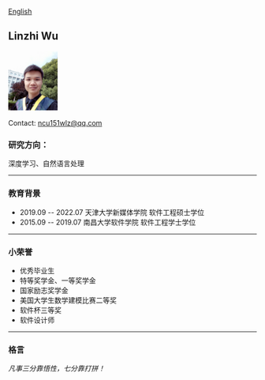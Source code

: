 [English](https://www.baidu.com/)
## Linzhi Wu  

<img src="/imgs/myself.jpg" width="100" />

Contact: ncu151wlz@qq.com

### 研究方向：
深度学习、自然语言处理

---

### 教育背景
- 2019.09 -- 2022.07  天津大学新媒体学院 软件工程硕士学位
- 2015.09 -- 2019.07  南昌大学软件学院 软件工程学士学位

---

### 小荣誉
+ 优秀毕业生
+ 特等奖学金、一等奖学金
+ 国家励志奖学金
+ 美国大学生数学建模比赛二等奖
+ 软件杯三等奖
+ 软件设计师

---

### 格言
*凡事三分靠悟性，七分靠打拼！*

